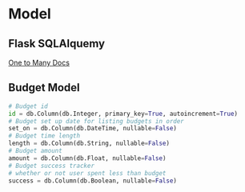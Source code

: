 # Model

## Flask SQLAlquemy

[One to Many Docs](https://flask-sqlalchemy.palletsprojects.com/en/2.x/models/#one-to-many-relationships)

## Budget Model

```py
# Budget id
id = db.Column(db.Integer, primary_key=True, autoincrement=True)
# Budget set up date for listing budgets in order
set_on = db.Column(db.DateTime, nullable=False)
# Budget time length
length = db.Column(db.String, nullable=False)
# Budget amount
amount = db.Column(db.Float, nullable=False)
# Budget success tracker
# whether or not user spent less than budget
success = db.Column(db.Boolean, nullable=False)
```
